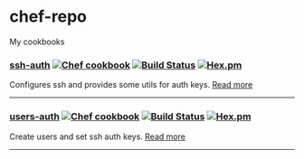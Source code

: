 chef-repo
=========

My cookbooks

### [ssh-auth](https://supermarket.chef.io/cookbooks/ssh-auth) [![Chef cookbook](https://img.shields.io/cookbook/v/ssh-auth.svg)](https://supermarket.chef.io/cookbooks/ssh-auth) [![Build Status](https://drone.io/bitbucket.org/ppasupula/chef-ssh-auth/status.png)](https://drone.io/bitbucket.org/ppasupula/chef-ssh-auth/latest) [![Hex.pm](http://img.shields.io/hexpm/l/plug.svg)]() 

Configures ssh and provides some utils for auth keys. [Read more](https://supermarket.chef.io/cookbooks/ssh-auth)

----------------

### [users-auth](https://supermarket.chef.io/cookbooks/users-auth) [![Chef cookbook](https://img.shields.io/cookbook/v/users-auth.svg)](https://supermarket.chef.io/cookbooks/users-auth) [![Build Status](https://drone.io/bitbucket.org/ppasupula/chef-users-auth/status.png)](https://drone.io/bitbucket.org/ppasupula/chef-users-auth/latest) [![Hex.pm](http://img.shields.io/hexpm/l/plug.svg)]() 

Create users and set ssh auth keys. [Read more](https://supermarket.chef.io/cookbooks/users-auth)

----------------